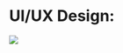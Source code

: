 # UI/UX Design:

![](https://github.com/nguyenbinhanltv/EnQ/blob/master/Prototype/ezgif.com-video-to-gif.gif)

